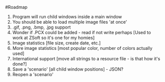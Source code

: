 #Roadmap

1. Program will run child windows inside a main window
2. You should be able to load multiple image files 'at once'
3. .gif, .png, .bmp, .jpg support
4. Wonder if .PCX could be added - read if not write perhaps
[Used to work at ZSoft so it's one for my homies]
5. Image statistics [file size, create date, etc.]
6. More image statistics [most popular color, number of colors actually used]
7. International support [move all strings to a resource file - is that how it's done?]
8. Save a 'scenario' [all child window positions] - JSON?
9. Reopen a 'scenario'
